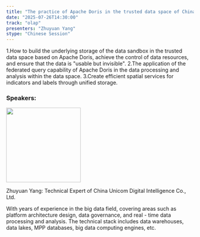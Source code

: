 ```yaml
---
title: "The practice of Apache Doris in the trusted data space of China Unicom Digital Intelligence Company"
date: "2025-07-26T14:30:00"
track: "olap"
presenters: "Zhuyuan Yang"
stype: "Chinese Session"
---
```


1.How to build the underlying storage of the data sandbox in the trusted data space based on Apache Doris, achieve the control of data resources, and ensure that the data is "usable but invisible".
2.The application of the federated query capability of Apache Doris in the data processing and analysis within the data space.
3.Create efficient spatial services for indicators and labels through unified storage.

### Speakers:


<img src="https://sessionize.com/image/5d06-400o400o1-wxrDUigYrcBYqti74xPWTY.jpg" width="200" /><br/>

Zhuyuan Yang: Technical Expert of China Unicom Digital Intelligence Co., Ltd.

With years of experience in the big data field, covering areas such as platform architecture design, data governance, and real - time data processing and analysis. The technical stack includes data warehouses, data lakes, MPP databases, big data computing engines, etc.